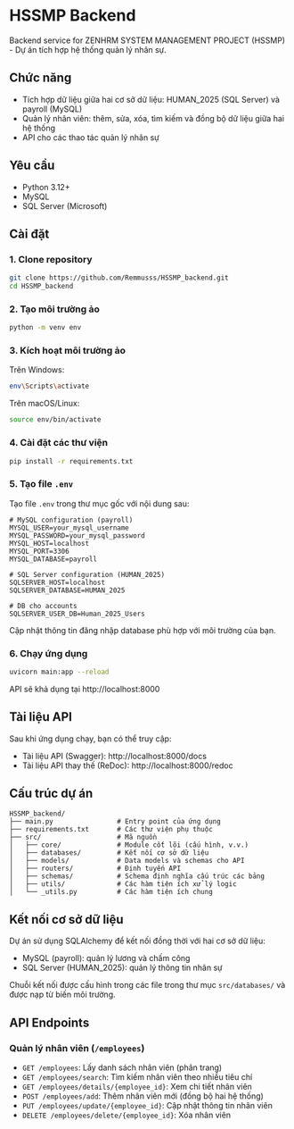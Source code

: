 # HSSMP Backend

Backend service for ZENHRM SYSTEM MANAGEMENT PROJECT (HSSMP) - Dự án tích hợp hệ thống quản lý nhân sự.

## Chức năng

- Tích hợp dữ liệu giữa hai cơ sở dữ liệu: HUMAN_2025 (SQL Server) và payroll (MySQL)
- Quản lý nhân viên: thêm, sửa, xóa, tìm kiếm và đồng bộ dữ liệu giữa hai hệ thống
- API cho các thao tác quản lý nhân sự

## Yêu cầu

- Python 3.12+
- MySQL
- SQL Server (Microsoft)

## Cài đặt

### 1. Clone repository

```bash
git clone https://github.com/Remmusss/HSSMP_backend.git
cd HSSMP_backend
```

### 2. Tạo môi trường ảo

```bash
python -m venv env
```

### 3. Kích hoạt môi trường ảo

Trên Windows:
```bash
env\Scripts\activate
```

Trên macOS/Linux:
```bash
source env/bin/activate
```

### 4. Cài đặt các thư viện

```bash
pip install -r requirements.txt
```

### 5. Tạo file `.env`

Tạo file `.env` trong thư mục gốc với nội dung sau:

```
# MySQL configuration (payroll)
MYSQL_USER=your_mysql_username
MYSQL_PASSWORD=your_mysql_password
MYSQL_HOST=localhost
MYSQL_PORT=3306
MYSQL_DATABASE=payroll

# SQL Server configuration (HUMAN_2025)
SQLSERVER_HOST=localhost
SQLSERVER_DATABASE=HUMAN_2025

# DB cho accounts
SQLSERVER_USER_DB=Human_2025_Users
```

Cập nhật thông tin đăng nhập database phù hợp với môi trường của bạn.

### 6. Chạy ứng dụng

```bash
uvicorn main:app --reload
```

API sẽ khả dụng tại http://localhost:8000

## Tài liệu API

Sau khi ứng dụng chạy, bạn có thể truy cập:

- Tài liệu API (Swagger): http://localhost:8000/docs
- Tài liệu API thay thế (ReDoc): http://localhost:8000/redoc

## Cấu trúc dự án

```
HSSMP_backend/
├── main.py                # Entry point của ứng dụng
├── requirements.txt       # Các thư viện phụ thuộc
├── src/                   # Mã nguồn
│   ├── core/              # Module cốt lõi (cấu hình, v.v.)
│   ├── databases/         # Kết nối cơ sở dữ liệu
│   ├── models/            # Data models và schemas cho API
│   ├── routers/           # Định tuyến API
│   ├── schemas/           # Schema định nghĩa cấu trúc các bảng
│   ├── utils/             # Các hàm tiện ích xử lý logic
│   └── _utils.py          # Các hàm tiện ích chung
```

## Kết nối cơ sở dữ liệu

Dự án sử dụng SQLAlchemy để kết nối đồng thời với hai cơ sở dữ liệu:
- MySQL (payroll): quản lý lương và chấm công
- SQL Server (HUMAN_2025): quản lý thông tin nhân sự

Chuỗi kết nối được cấu hình trong các file trong thư mục `src/databases/` và được nạp từ biến môi trường.

## API Endpoints

### Quản lý nhân viên (`/employees`)

- `GET /employees`: Lấy danh sách nhân viên (phân trang)
- `GET /employees/search`: Tìm kiếm nhân viên theo nhiều tiêu chí
- `GET /employees/details/{employee_id}`: Xem chi tiết nhân viên
- `POST /employees/add`: Thêm nhân viên mới (đồng bộ hai hệ thống)
- `PUT /employees/update/{employee_id}`: Cập nhật thông tin nhân viên
- `DELETE /employees/delete/{employee_id}`: Xóa nhân viên
